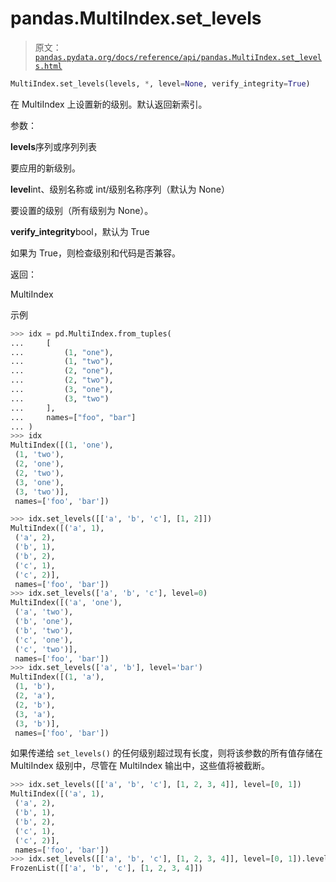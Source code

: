 # pandas.MultiIndex.set_levels

> 原文：[`pandas.pydata.org/docs/reference/api/pandas.MultiIndex.set_levels.html`](https://pandas.pydata.org/docs/reference/api/pandas.MultiIndex.set_levels.html)

```py
MultiIndex.set_levels(levels, *, level=None, verify_integrity=True)
```

在 MultiIndex 上设置新的级别。默认返回新索引。

参数：

**levels**序列或序列列表

要应用的新级别。

**level**int、级别名称或 int/级别名称序列（默认为 None）

要设置的级别（所有级别为 None）。

**verify_integrity**bool，默认为 True

如果为 True，则检查级别和代码是否兼容。

返回：

MultiIndex

示例

```py
>>> idx = pd.MultiIndex.from_tuples(
...     [
...         (1, "one"),
...         (1, "two"),
...         (2, "one"),
...         (2, "two"),
...         (3, "one"),
...         (3, "two")
...     ],
...     names=["foo", "bar"]
... )
>>> idx
MultiIndex([(1, 'one'),
 (1, 'two'),
 (2, 'one'),
 (2, 'two'),
 (3, 'one'),
 (3, 'two')],
 names=['foo', 'bar']) 
```

```py
>>> idx.set_levels([['a', 'b', 'c'], [1, 2]])
MultiIndex([('a', 1),
 ('a', 2),
 ('b', 1),
 ('b', 2),
 ('c', 1),
 ('c', 2)],
 names=['foo', 'bar'])
>>> idx.set_levels(['a', 'b', 'c'], level=0)
MultiIndex([('a', 'one'),
 ('a', 'two'),
 ('b', 'one'),
 ('b', 'two'),
 ('c', 'one'),
 ('c', 'two')],
 names=['foo', 'bar'])
>>> idx.set_levels(['a', 'b'], level='bar')
MultiIndex([(1, 'a'),
 (1, 'b'),
 (2, 'a'),
 (2, 'b'),
 (3, 'a'),
 (3, 'b')],
 names=['foo', 'bar']) 
```

如果传递给 `set_levels()` 的任何级别超过现有长度，则将该参数的所有值存储在 MultiIndex 级别中，尽管在 MultiIndex 输出中，这些值将被截断。

```py
>>> idx.set_levels([['a', 'b', 'c'], [1, 2, 3, 4]], level=[0, 1])
MultiIndex([('a', 1),
 ('a', 2),
 ('b', 1),
 ('b', 2),
 ('c', 1),
 ('c', 2)],
 names=['foo', 'bar'])
>>> idx.set_levels([['a', 'b', 'c'], [1, 2, 3, 4]], level=[0, 1]).levels
FrozenList([['a', 'b', 'c'], [1, 2, 3, 4]]) 
```
